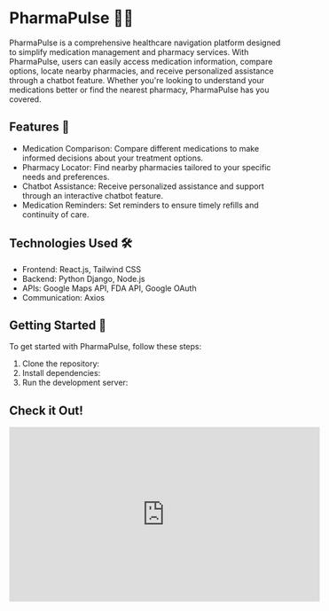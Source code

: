 # PharmaPulse 💊🌐

PharmaPulse is a comprehensive healthcare navigation platform designed to simplify medication management and pharmacy services. With PharmaPulse, users can easily access medication information, compare options, locate nearby pharmacies, and receive personalized assistance through a chatbot feature. Whether you're looking to understand your medications better or find the nearest pharmacy, PharmaPulse has you covered.

## Features 🚀

- Medication Comparison: Compare different medications to make informed decisions about your treatment options.
- Pharmacy Locator: Find nearby pharmacies tailored to your specific needs and preferences.
- Chatbot Assistance: Receive personalized assistance and support through an interactive chatbot feature.
- Medication Reminders: Set reminders to ensure timely refills and continuity of care.

## Technologies Used 🛠️

- Frontend: React.js, Tailwind CSS
- Backend: Python Django, Node.js
- APIs: Google Maps API, FDA API, Google OAuth
- Communication: Axios

## Getting Started 🏁

To get started with PharmaPulse, follow these steps:

1. Clone the repository:
2. Install dependencies:
3. Run the development server:

## Check it Out!
<iframe width="560" height="315" src="https://www.youtube.com/embed/2P9fd0QNz4M?si=RbXBoEHVufNkIgOc" title="YouTube video player" frameborder="0" allow="accelerometer; autoplay; clipboard-write; encrypted-media; gyroscope; picture-in-picture; web-share" allowfullscreen></iframe>
